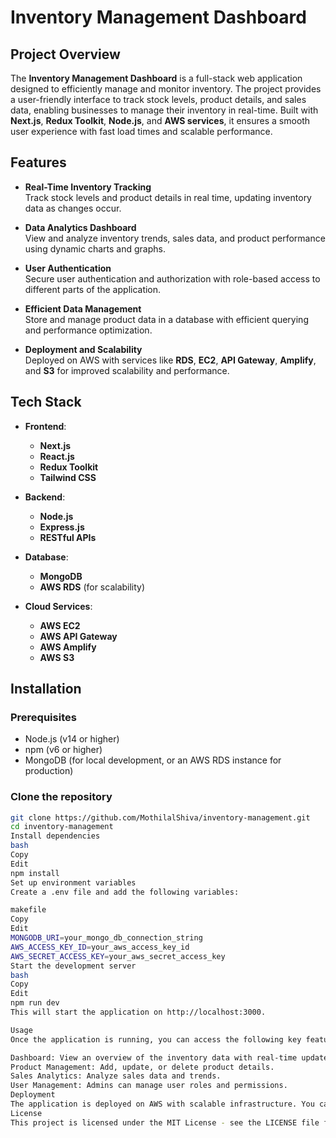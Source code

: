 # Inventory Management Dashboard

## Project Overview

The **Inventory Management Dashboard** is a full-stack web application designed to efficiently manage and monitor inventory. The project provides a user-friendly interface to track stock levels, product details, and sales data, enabling businesses to manage their inventory in real-time. Built with **Next.js**, **Redux Toolkit**, **Node.js**, and **AWS services**, it ensures a smooth user experience with fast load times and scalable performance.

## Features

- **Real-Time Inventory Tracking**  
  Track stock levels and product details in real time, updating inventory data as changes occur.

- **Data Analytics Dashboard**  
  View and analyze inventory trends, sales data, and product performance using dynamic charts and graphs.

- **User Authentication**  
  Secure user authentication and authorization with role-based access to different parts of the application.

- **Efficient Data Management**  
  Store and manage product data in a database with efficient querying and performance optimization.

- **Deployment and Scalability**  
  Deployed on AWS with services like **RDS**, **EC2**, **API Gateway**, **Amplify**, and **S3** for improved scalability and performance.

## Tech Stack

- **Frontend**:  
  - **Next.js**  
  - **React.js**  
  - **Redux Toolkit**  
  - **Tailwind CSS**

- **Backend**:  
  - **Node.js**  
  - **Express.js**  
  - **RESTful APIs**

- **Database**:  
  - **MongoDB**  
  - **AWS RDS** (for scalability)

- **Cloud Services**:  
  - **AWS EC2**  
  - **AWS API Gateway**  
  - **AWS Amplify**  
  - **AWS S3**

## Installation

### Prerequisites

- Node.js (v14 or higher)
- npm (v6 or higher)
- MongoDB (for local development, or an AWS RDS instance for production)

### Clone the repository

```bash
git clone https://github.com/MothilalShiva/inventory-management.git
cd inventory-management
Install dependencies
bash
Copy
Edit
npm install
Set up environment variables
Create a .env file and add the following variables:

makefile
Copy
Edit
MONGODB_URI=your_mongo_db_connection_string
AWS_ACCESS_KEY_ID=your_aws_access_key_id
AWS_SECRET_ACCESS_KEY=your_aws_secret_access_key
Start the development server
bash
Copy
Edit
npm run dev
This will start the application on http://localhost:3000.

Usage
Once the application is running, you can access the following key features:

Dashboard: View an overview of the inventory data with real-time updates.
Product Management: Add, update, or delete product details.
Sales Analytics: Analyze sales data and trends.
User Management: Admins can manage user roles and permissions.
Deployment
The application is deployed on AWS with scalable infrastructure. You can view the live application (if deployed) or deploy it using services like AWS EC2 and AWS Amplify.
License
This project is licensed under the MIT License - see the LICENSE file for details.
